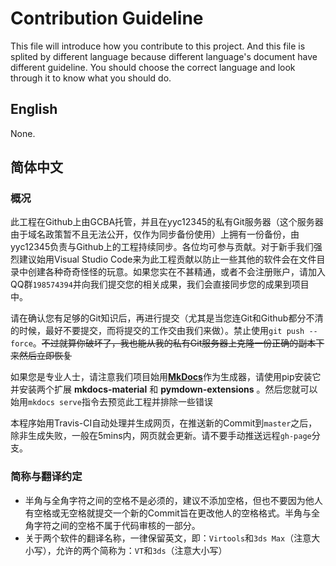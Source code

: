 # Contribution Guideline

This file will introduce how you contribute to this project. And this file is splited by different language because different language's document have different guideline. You should choose the correct language and look through it to know what you should do.

## English

None.

## 简体中文

### 概况

此工程在Github上由GCBA托管，并且在yyc12345的私有Git服务器（这个服务器由于域名政策暂不且无法公开，仅作为同步备份使用）上拥有一份备份，由yyc12345负责与Github上的工程持续同步。各位均可参与贡献。对于新手我们强烈建议始用Visual Studio Code来为此工程贡献以防止一些其他的软件会在文件目录中创建各种奇奇怪怪的玩意。如果您实在不甚精通，或者不会注册账户，请加入QQ群`198574394`并向我们提交您的相关成果，我们会直接同步您的成果到项目中。

请在确认您有足够的Git知识后，再进行提交（尤其是当您连Git和Github都分不清的时候，最好不要提交，而将提交的工作交由我们来做）。禁止使用`git push --force`。~~不过就算你破坏了，我也能从我的私有Git服务器上克隆一份正确的副本下来然后立即恢复~~

如果您是专业人士，请注意我们项目始用[**MkDocs**](https://www.mkdocs.org/)作为生成器，请使用pip安装它并安装两个扩展 **mkdocs-material** 和 **pymdown-extensions** 。然后您就可以始用`mkdocs serve`指令去预览此工程并排除一些错误

本程序始用Travis-CI自动处理并生成网页，在推送新的Commit到`master`之后，除非生成失败，一般在5mins内，网页就会更新。请不要手动推送远程`gh-page`分支。

### 简称与翻译约定

* 半角与全角字符之间的空格不是必须的，建议不添加空格，但也不要因为他人有空格或无空格就提交一个新的Commit旨在更改他人的空格格式。半角与全角字符之间的空格不属于代码审核的一部分。
* 关于两个软件的翻译名称，一律保留英文，即：`Virtools`和`3ds Max`（注意大小写），允许的两个简称为：`VT`和`3ds`（注意大小写）


